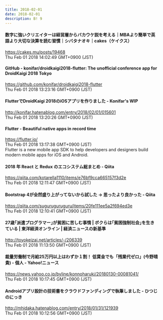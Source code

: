 ```yaml
---
title: 2018-02-01
date: 2018-02-01
description: B! 9
---
```


#### 数字に強いクリエイターは経営層からバカウケ説を考える｜MBAより簡単で英語より大切な決算を読む習慣｜シバタナオキ｜cakes（ケイクス）
https://cakes.mu/posts/19468<br>
Thu Feb 01 2018 14:02:49 GMT+0900 (JST)<br>


#### GitHub - konifar/droidkaigi2018-flutter: The unofficial conference app for DroidKaigi 2018 Tokyo
https://github.com/konifar/droidkaigi2018-flutter<br>
Thu Feb 01 2018 13:23:16 GMT+0900 (JST)<br>


#### FlutterでDroidKaigi 2018のiOSアプリを作りました - Konifar's WIP
http://konifar.hatenablog.com/entry/2018/02/01/015601<br>
Thu Feb 01 2018 13:20:26 GMT+0900 (JST)<br>


#### Flutter - Beautiful native apps in record time 
https://flutter.io/<br>
Thu Feb 01 2018 13:17:38 GMT+0900 (JST)<br>
Flutter is a new mobile app SDK to help developers and designers build modern mobile apps for iOS and Android.


#### 2018 年 React と Redux のエコシステム総まとめ - Qiita
https://qiita.com/kotarella1110/items/e76bf9cca665157f3d2e<br>
Thu Feb 01 2018 12:11:47 GMT+0900 (JST)<br>


#### Bootstrap 4が全然盛り上がってないから試した → 思ったより良かった - Qiita
https://qiita.com/suguruguruguru/items/20fe111ee5a2f694ed3e<br>
Thu Feb 01 2018 12:10:41 GMT+0900 (JST)<br>


#### 27歳｢派遣プログラマー｣が貧困に苦しむ事情 | ボクらは｢貧困強制社会｣を生きている | 東洋経済オンライン | 経済ニュースの新基準
http://toyokeizai.net/articles/-/206339<br>
Thu Feb 01 2018 11:13:50 GMT+0900 (JST)<br>


#### 裁量労働制で月給25万円以上はわずか１割！  低賃金でも「残業代ゼロ」(今野晴貴) - 個人 - Yahoo!ニュース
https://news.yahoo.co.jp/byline/konnoharuki/20180130-00081041/<br>
Thu Feb 01 2018 10:17:45 GMT+0900 (JST)<br>


#### Androidアプリ設計の技術書をクラウドファンディングで執筆しました - ひつじのにっき
http://mhidaka.hatenablog.com/entry/2018/01/31/121939<br>
Thu Feb 01 2018 10:12:56 GMT+0900 (JST)<br>


